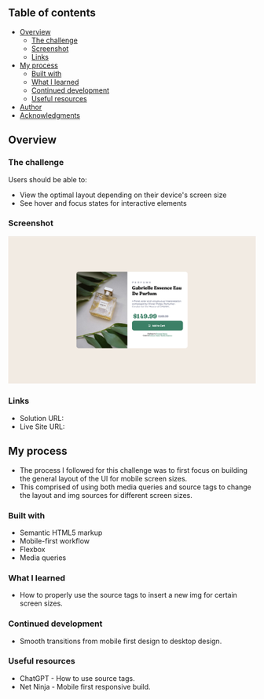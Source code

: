 ## Table of contents

- [Overview](#overview)
  - [The challenge](#the-challenge)
  - [Screenshot](#screenshot)
  - [Links](#links)
- [My process](#my-process)
  - [Built with](#built-with)
  - [What I learned](#what-i-learned)
  - [Continued development](#continued-development)
  - [Useful resources](#useful-resources)
- [Author](#author)
- [Acknowledgments](#acknowledgments)

## Overview

### The challenge

Users should be able to:

- View the optimal layout depending on their device's screen size
- See hover and focus states for interactive elements

### Screenshot

![Desktop-img](image.png)

### Links

- Solution URL:
- Live Site URL:

## My process

- The process I followed for this challenge was to first focus on building the general layout of the UI for mobile screen sizes.
- This comprised of using both media queries and source tags to change the layout and img sources for different screen sizes.

### Built with

- Semantic HTML5 markup
- Mobile-first workflow
- Flexbox
- Media queries

### What I learned

- How to properly use the source tags to insert a new img for certain screen sizes.

### Continued development

- Smooth transitions from mobile first design to desktop design.

### Useful resources

- ChatGPT - How to use source tags.
- Net Ninja - Mobile first responsive build.
